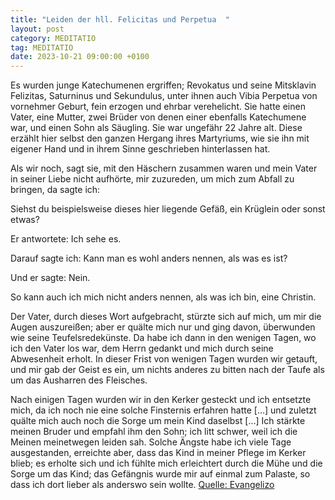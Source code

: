 ```yaml
---
title: "Leiden der hll. Felicitas und Perpetua  "
layout: post
category: MEDITATIO
tag: MEDITATIO
date: 2023-10-21 09:00:00 +0100
---
```

Es wurden junge Katechumenen ergriffen; Revokatus und seine Mitsklavin Felizitas, Saturninus und Sekundulus, unter ihnen auch Vibia Perpetua von vornehmer Geburt, fein erzogen und ehrbar verehelicht. Sie hatte einen Vater, eine Mutter, zwei Brüder von denen einer ebenfalls Katechumene war, und einen Sohn als Säugling.<!--more--> Sie war ungefähr 22 Jahre alt. Diese erzählt hier selbst den ganzen Hergang ihres Martyriums, wie sie ihn mit eigener Hand und in ihrem Sinne geschrieben hinterlassen hat.

Als wir noch, sagt sie, mit den Häschern zusammen waren und mein Vater in seiner Liebe nicht aufhörte, mir zuzureden, um mich zum Abfall zu bringen, da sagte ich: 

Siehst du beispielsweise dieses hier liegende Gefäß, ein Krüglein oder sonst etwas? 

Er antwortete: Ich sehe es. 

Darauf sagte ich: Kann man es wohl anders nennen, als was es ist? 

Und er sagte: Nein. 

So kann auch ich mich nicht anders nennen, als was ich bin, eine Christin. 

Der Vater, durch dieses Wort aufgebracht, stürzte sich auf mich, um mir die Augen auszureißen; aber er quälte mich nur und ging davon, überwunden wie seine Teufelsredekünste. Da habe ich dann in den wenigen Tagen, wo ich den Vater los war, dem Herrn gedankt und mich durch seine Abwesenheit erholt. In dieser Frist von wenigen Tagen wurden wir getauft, und mir gab der Geist es ein, um nichts anderes zu bitten nach der Taufe als um das Ausharren des Fleisches.

Nach einigen Tagen wurden wir in den Kerker gesteckt und ich entsetzte mich, da ich noch nie eine solche Finsternis erfahren hatte […] und zuletzt quälte mich auch noch die Sorge um mein Kind daselbst […] Ich stärkte meinen Bruder und empfahl ihm den Sohn; ich litt schwer, weil ich die Meinen meinetwegen leiden sah. Solche Ängste habe ich viele Tage ausgestanden, erreichte aber, dass das Kind in meiner Pflege im Kerker blieb; es erholte sich und ich fühlte mich erleichtert durch die Mühe und die Sorge um das Kind; das Gefängnis wurde mir auf einmal zum Palaste, so dass ich dort lieber als anderswo sein wollte.
[Quelle: Evangelizo](https://evangeliumtagfuertag.org/DE/gospel)